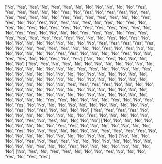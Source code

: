 ['No', 'Yes', 'Yes', 'No', 'Yes', 'Yes', 'No', 'No', 'No', 'No', 'No', 'No', 'Yes', 'Yes', 'Yes', 'Yes', 'No', 'No', 'Yes', 'No', 'Yes', 'No', 'Yes', 'Yes', 'No', 'Yes', 'Yes', 'Yes', 'Yes', 'No', 'No', 'Yes', 'Yes', 'Yes', 'Yes', 'Yes', 'No', 'No', 'Yes', 'Yes', 'No', 'No', 'Yes', 'No', 'Yes', 'No', 'Yes', 'No', 'Yes', 'No', 'Yes', 'No', 'Yes', 'No', 'Yes', 'No', 'Yes', 'Yes', 'No', 'Yes', 'Yes', 'Yes', 'Yes', 'Yes', 'No', 'No', 'Yes', 'Yes', 'No', 'No', 'No', 'No', 'Yes', 'Yes', 'Yes', 'No', 'Yes', 'Yes', 'Yes', 'Yes', 'Yes', 'Yes', 'Yes', 'Yes', 'No', 'No', 'No', 'Yes', 'No', 'Yes', 'No', 'No', 'No', 'No', 'No', 'No', 'No', 'No', 'No', 'No', 'Yes', 'Yes', 'Yes', 'Yes', 'Yes', 'No', 'No', 'No', 'Yes', 'Yes', 'Yes', 'No', 'No', 'No', 'Yes', 'No', 'Yes', 'No', 'No', 'No', 'No', 'No', 'No', 'No', 'Yes', 'Yes', 'No', 'No', 'No', 'No', 'Yes', 'No', 'No', 'Yes', 'Yes', 'No', 'No', 'Yes', 'No', 'Yes']
['No', 'No', 'Yes', 'No', 'No', 'No', 'No', 'No']
['Yes', 'Yes', 'No', 'Yes', 'No', 'No', 'No', 'No', 'No', 'No', 'No', 'No', 'No', 'No', 'No', 'No', 'No', 'No', 'No', 'Yes', 'Yes', 'No', 'No', 'No', 'No', 'Yes', 'No', 'No', 'No', 'No', 'No', 'No', 'No', 'No', 'No', 'No', 'No', 'No', 'No', 'No', 'No', 'No', 'No', 'No', 'No', 'No', 'No', 'No', 'No', 'No', 'No', 'No', 'No', 'No', 'No', 'No', 'No', 'No', 'No', 'No', 'Yes', 'Yes', 'Yes', 'Yes', 'No', 'No', 'No', 'No', 'No', 'No', 'No', 'No', 'No', 'No', 'No', 'No', 'No', 'No', 'No', 'No', 'No', 'No', 'No', 'No', 'No', 'No', 'No', 'No', 'No', 'No', 'No', 'No', 'No', 'No', 'No', 'No', 'No', 'No', 'No', 'No', 'Yes', 'Yes', 'No', 'No', 'No', 'No', 'Yes', 'No', 'No', 'Yes', 'No', 'Yes', 'No', 'No', 'No', 'No', 'No', 'No', 'No', 'No', 'No', 'No', 'No', 'No', 'No', 'Yes', 'No', 'Yes', 'No', 'No', 'No', 'No']
['Yes', 'Yes', 'Yes', 'Yes', 'No', 'No', 'No', 'No', 'No', 'No', 'No', 'No', 'No', 'Yes', 'No', 'No', 'No', 'No', 'No', 'No', 'No', 'Yes', 'No', 'Yes', 'No', 'No', 'No', 'No']
['No', 'No', 'No', 'No', 'No', 'No', 'No', 'No', 'No', 'No', 'Yes', 'Yes', 'No', 'No', 'No', 'No', 'No', 'No', 'No', 'No', 'Yes', 'No', 'No', 'Yes', 'No', 'No', 'No', 'No', 'Yes', 'Yes', 'Yes', 'Yes', 'No', 'No', 'No', 'No', 'No', 'No', 'No', 'No', 'No', 'No', 'No', 'No']
['No', 'No', 'No', 'No', 'No', 'Yes', 'No', 'Yes', 'Yes', 'No', 'No', 'No', 'No', 'No', 'No', 'No', 'No', 'No', 'No', 'No', 'Yes', 'No', 'No', 'Yes', 'No', 'No', 'No', 'No', 'No', 'No', 'No', 'No']
['No', 'Yes', 'No', 'Yes', 'Yes', 'No', 'No', 'No', 'Yes', 'No', 'No', 'No', 'Yes', 'No', 'Yes', 'Yes']